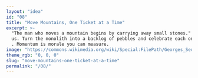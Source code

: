 ```yaml
---
layout: "idea"
id: "08"
title: "Move Mountains, One Ticket at a Time"
excerpt: >-
  "The man who moves a mountain begins by carrying away small stones." — Confuci
  us. Turn the monolith into a backlog of pebbles and celebrate each one shipped
  . Momentum is morale you can measure.
image: "https://commons.wikimedia.org/wiki/Special:FilePath/Georges_Seurat_-_A_Sunday_on_La_Grande_Jatte_--_1884_-_Google_Art_Project.jpg"
theme_rgb: "0, 0, 0"
slug: "move-mountains-one-ticket-at-a-time"
permalink: "/08/"
---
```

<!-- TODO: Paste the full body content for this idea here. -->
